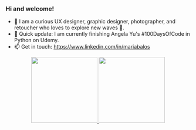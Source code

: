 ### Hi and welcome! 
  
- 🤠 I am a curious UX designer, graphic designer, photographer, and retoucher who loves to explore new waves 🌊. 
- 🔭 Quick update: I am currently finishing Angela Yu's #100DaysOfCode in Python on Udemy.
- 📫 Get in touch: https://www.linkedin.com/in/mariabalos



<div align="center">
  <a href="https://github.com/mbalos16">
  <img height="180em" src="https://github-readme-stats.vercel.app/api?username=mbalos16&show_icons=true&theme=dracula&include_all_commits=true&count_private=true"/>
  <img height="180em" src="https://github-readme-stats.vercel.app/api/top-langs/?username=mbalos16&layout=compact&langs_count=7&theme=dracula"/>
 
  
</div>
<div style="display: inline_block"><br>
  
</div>
